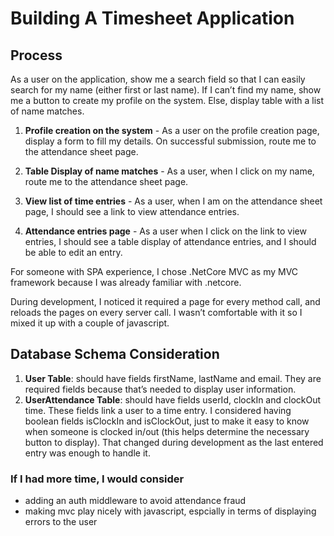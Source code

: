 # Building A Timesheet Application

## Process
As a user on the application, show me a search field so that I can easily search for my name (either first or last name). If I can’t find my name, show me a button to create my profile on the system. Else, display table with a list of name matches.

1. **Profile creation on the system** -  As a user on the profile creation page, display a form to fill my details. On successful submission, route me to the attendance sheet page. 

2. **Table Display of name matches** - As a user, when I click on my name, route me to the attendance sheet page.

3. **View list of time entries** - As a user, when I am on the attendance sheet page, I should see a link to view attendance entries. 

4. **Attendance entries page** - As a user when I click on the link to view entries, I should see a table display of attendance entries, and I should be able to edit an entry.

For someone with SPA experience, I chose .NetCore MVC as my MVC framework because I was already familiar with .netcore.

During development, I noticed it required a page for every method call, and reloads the pages on every server call. I wasn’t comfortable with it so I mixed it up with a couple of javascript.


## Database Schema Consideration
1. **User Table**: should have fields firstName, lastName and email. They are required fields because that’s needed to display user information. 
2. **UserAttendance Table**: should have fields userId, clockIn and clockOut time. These fields link a user to a time entry. I considered having boolean fields isClockIn and isClockOut, just to make it easy to know when someone is clocked in/out (this helps determine the necessary button to display). That changed during development as the last entered entry was enough to handle it. 

### If I had more time, I would consider
- adding an auth middleware to avoid attendance fraud
- making mvc play nicely with javascript, espcially in terms of displaying errors to the user  
